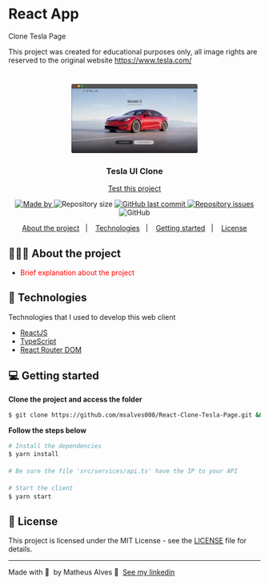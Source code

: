 # React App
 Clone Tesla Page
 
 This project was created for educational purposes only, all image rights are reserved to the original website https://www.tesla.com/

 <h1 align="center">
	<!-- <img alt="Logo" src=".github/logo.png" width="200px" /> -->
 
</h1>
<p align="center">
  <img src="src\assets\result.png" width="50%"/>
 <!--  <img src="src\assets\result.png width="50%"/> -->
</p>

<h3 align="center">
  Tesla UI Clone
</h3>

<p align="center"><a href="https://react-clone-tesla-page.vercel.app/">Test this project</a> </p>

<p align="center">

  <a href="https://www.linkedin.com/in/msalves008/">
    <img alt="Made by" src="https://img.shields.io/badge/made%20by-Matheus%20Alves-gree">
  </a>
  
  <img alt="Repository size" src="https://img.shields.io/github/repo-size/msalves008/React-Clone-Tesla-Page">
  
  <a href="https://github.com/msalves008/React-Clone-Tesla-Page/commits/main">
    <img alt="GitHub last commit" src="https://img.shields.io/github/last-commit/msalves008/React-Clone-Tesla-Page">
  </a>
  
  <a href="https://github.com/msalves008/React-Clone-Tesla-Page/issues">
    <img alt="Repository issues" src="https://img.shields.io/github/issues/msalves008/React-Clone-Tesla-Page">
  </a>
  
  <img alt="GitHub" src="https://img.shields.io/github/license/msalves008/React-Clone-Tesla-Page">
</p>

<p align="center">
  <a href="#-about-the-project">About the project</a>&nbsp;&nbsp;&nbsp;|&nbsp;&nbsp;&nbsp;
  <a href="#-technologies">Technologies</a>&nbsp;&nbsp;&nbsp;|&nbsp;&nbsp;&nbsp;
  <a href="#-getting-started">Getting started</a>&nbsp;&nbsp;&nbsp;|&nbsp;&nbsp;&nbsp;
  <a href="#-license">License</a>
</p>

## 👨🏻‍💻 About the project

- <p style="color: red;">Brief explanation about the project</p>


## 🚀 Technologies

Technologies that I used to develop this web client

- [ReactJS](https://reactjs.org/)
- [TypeScript](https://www.typescriptlang.org/)
- [React Router DOM](https://reacttraining.com/react-router/)


## 💻 Getting started

**Clone the project and access the folder**

```bash
$ git clone https://github.com/msalves008/React-Clone-Tesla-Page.git && cd React-Clone-Tesla-Page
```

**Follow the steps below**

```bash
# Install the dependencies
$ yarn install

# Be sure the file 'src/services/api.ts' have the IP to your API

# Start the client
$ yarn start
```


## 📝 License

This project is licensed under the MIT License - see the [LICENSE](LICENSE) file for details.

---

Made with 💜 &nbsp;by Matheus Alves 👋 &nbsp;[See my linkedin](https://www.linkedin.com/in/msalves008//)
